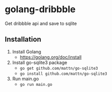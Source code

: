 # golang-dribbble
Get dribbble api and save to sqlite

## Installation

1. Install Golang
   - https://golang.org/doc/install
2. Install go-sqlite3 package
   - `go get github.com/mattn/go-sqlite3`
   - `go install github.com/mattn/go-sqlite3`
3. Run main.go
   - `go run main.go`
